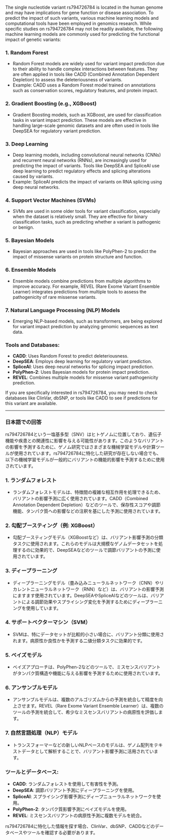 The single nucleotide variant rs794726784 is located in the human genome and may have implications for gene function or disease association. To predict the impact of such variants, various machine learning models and computational tools have been employed in genomics research. While specific studies on rs794726784 may not be readily available, the following machine learning models are commonly used for predicting the functional impact of genetic variants:

### 1. **Random Forest**
   - Random Forest models are widely used for variant impact prediction due to their ability to handle complex interactions between features. They are often applied in tools like CADD (Combined Annotation Dependent Depletion) to assess the deleteriousness of variants.
   - Example: CADD uses a Random Forest model trained on annotations such as conservation scores, regulatory features, and protein impact.

### 2. **Gradient Boosting (e.g., XGBoost)**
   - Gradient Boosting models, such as XGBoost, are used for classification tasks in variant impact prediction. These models are effective in handling large-scale genomic datasets and are often used in tools like DeepSEA for regulatory variant prediction.

### 3. **Deep Learning**
   - Deep learning models, including convolutional neural networks (CNNs) and recurrent neural networks (RNNs), are increasingly used for predicting the impact of variants. Tools like DeepSEA and SpliceAI use deep learning to predict regulatory effects and splicing alterations caused by variants.
   - Example: SpliceAI predicts the impact of variants on RNA splicing using deep neural networks.

### 4. **Support Vector Machines (SVMs)**
   - SVMs are used in some older tools for variant classification, especially when the dataset is relatively small. They are effective for binary classification tasks, such as predicting whether a variant is pathogenic or benign.

### 5. **Bayesian Models**
   - Bayesian approaches are used in tools like PolyPhen-2 to predict the impact of missense variants on protein structure and function.

### 6. **Ensemble Models**
   - Ensemble models combine predictions from multiple algorithms to improve accuracy. For example, REVEL (Rare Exome Variant Ensemble Learner) integrates predictions from multiple tools to assess the pathogenicity of rare missense variants.

### 7. **Natural Language Processing (NLP) Models**
   - Emerging NLP-based models, such as transformers, are being explored for variant impact prediction by analyzing genomic sequences as text data.

### Tools and Databases:
- **CADD**: Uses Random Forest to predict deleteriousness.
- **DeepSEA**: Employs deep learning for regulatory variant prediction.
- **SpliceAI**: Uses deep neural networks for splicing impact prediction.
- **PolyPhen-2**: Uses Bayesian models for protein impact prediction.
- **REVEL**: Combines multiple models for missense variant pathogenicity prediction.

If you are specifically interested in rs794726784, you may need to check databases like ClinVar, dbSNP, or tools like CADD to see if predictions for this variant are available.

---

### 日本語での回答
rs794726784という一塩基多型（SNV）はヒトゲノムに位置しており、遺伝子機能や疾患との関連性に影響を与える可能性があります。このようなバリアントの影響を予測するために、ゲノム研究ではさまざまな機械学習モデルや計算ツールが使用されています。rs794726784に特化した研究が存在しない場合でも、以下の機械学習モデルが一般的にバリアントの機能的影響を予測するために使用されています。

### 1. **ランダムフォレスト**
   - ランダムフォレストモデルは、特徴間の複雑な相互作用を処理できるため、バリアントの影響予測に広く使用されています。CADD（Combined Annotation Dependent Depletion）などのツールで、保存性スコアや調節機能、タンパク質への影響などの注釈を基にした予測に使用されています。

### 2. **勾配ブースティング（例: XGBoost）**
   - 勾配ブースティングモデル（XGBoostなど）は、バリアント影響予測の分類タスクに使用されます。これらのモデルは大規模なゲノムデータセットを処理するのに効果的で、DeepSEAなどのツールで調節バリアントの予測に使用されています。

### 3. **ディープラーニング**
   - ディープラーニングモデル（畳み込みニューラルネットワーク（CNN）やリカレントニューラルネットワーク（RNN）など）は、バリアントの影響予測にますます使用されています。DeepSEAやSpliceAIなどのツールは、バリアントによる調節効果やスプライシング変化を予測するためにディープラーニングを使用しています。

### 4. **サポートベクターマシン（SVM）**
   - SVMは、特にデータセットが比較的小さい場合に、バリアント分類に使用されます。病原性か良性かを予測する二値分類タスクに効果的です。

### 5. **ベイズモデル**
   - ベイズアプローチは、PolyPhen-2などのツールで、ミスセンスバリアントがタンパク質構造や機能に与える影響を予測するために使用されています。

### 6. **アンサンブルモデル**
   - アンサンブルモデルは、複数のアルゴリズムからの予測を統合して精度を向上させます。REVEL（Rare Exome Variant Ensemble Learner）は、複数のツールの予測を統合して、希少なミスセンスバリアントの病原性を評価します。

### 7. **自然言語処理（NLP）モデル**
   - トランスフォーマーなどの新しいNLPベースのモデルは、ゲノム配列をテキストデータとして解析することで、バリアント影響予測に活用されています。

### ツールとデータベース:
- **CADD**: ランダムフォレストを使用して有害性を予測。
- **DeepSEA**: 調節バリアント予測にディープラーニングを使用。
- **SpliceAI**: スプライシング影響予測にディープニューラルネットワークを使用。
- **PolyPhen-2**: タンパク質影響予測にベイズモデルを使用。
- **REVEL**: ミスセンスバリアントの病原性予測に複数モデルを統合。

rs794726784に特化した情報を探す場合、ClinVar、dbSNP、CADDなどのデータベースやツールを確認する必要があります。